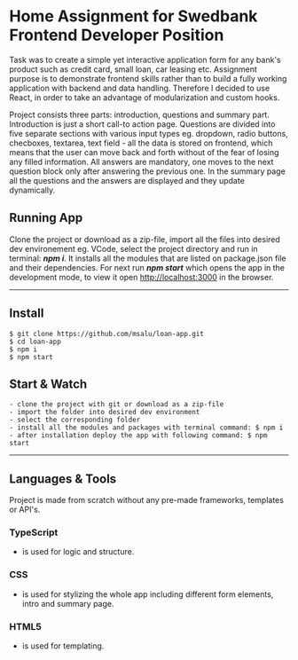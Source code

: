 # Home Assignment for Swedbank Frontend Developer Position

Task was to create a simple yet interactive application form for any bank's product such as
credit card, small loan, car leasing etc. Assignment purpose is to demonstrate frontend skills rather than to build a fully working application with backend and data handling. Therefore I decided to use React, in order to take an advantage of modularization and custom hooks.

Project consists three parts: introduction, questions and summary part. Introduction is just a short call-to action page. Questions are divided into five separate sections with various input types eg. dropdown, radio buttons, checboxes, textarea, text field - all the data is stored on frontend, which means that the user can move back and forth without of the fear of losing any filled information. All answers are mandatory, one moves to the next question block only after answering the previous one. In the summary page all the questions and the answers are displayed and they update dynamically.



## Running App

Clone the project or download as a zip-file, import all the files into desired dev environement eg. VCode, select the project directory and run in terminal: **_npm i_**. It installs all the modules that are listed on package.json file and their dependencies. For next run **_npm start_** which opens the app in the development mode, to view it open [http://localhost:3000](http://localhost:3000) in the browser.

---

## Install

    $ git clone https://github.com/msalu/loan-app.git
    $ cd loan-app
    $ npm i
    $ npm start

## Start & Watch
    - clone the project with git or download as a zip-file
    - import the folder into desired dev environment
    - select the corresponding folder
    - install all the modules and packages with terminal command: $ npm i
    - after installation deploy the app with following command: $ npm start

---

## Languages & Tools

Project is made from scratch without any pre-made frameworks, templates or API's.


### TypeScript

- is used for logic and structure.

### CSS

- is used for stylizing the whole app including different form elements, intro and summary page.

### HTML5

- is used for templating.


